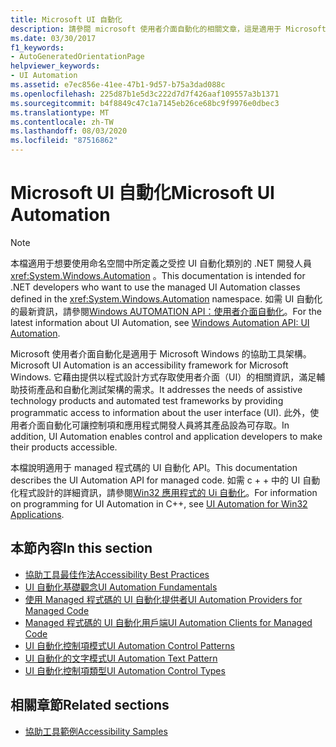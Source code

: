 ```yaml
---
title: Microsoft UI 自動化
description: 請參閱 microsoft 使用者介面自動化的相關文章，這是適用于 Microsoft Windows 的協助工具架構。 本檔說明適用于 managed 程式碼的 UI 自動化 API。
ms.date: 03/30/2017
f1_keywords:
- AutoGeneratedOrientationPage
helpviewer_keywords:
- UI Automation
ms.assetid: e7ec856e-41ee-47b1-9d57-b75a3dad088c
ms.openlocfilehash: 225d87b1e5d3c222d7d7f426aaf109557a3b1371
ms.sourcegitcommit: b4f8849c47c1a7145eb26ce68bc9f9976e0dbec3
ms.translationtype: MT
ms.contentlocale: zh-TW
ms.lasthandoff: 08/03/2020
ms.locfileid: "87516862"
---
```

# <a name="microsoft-ui-automation"></a><span data-ttu-id="f58df-104">Microsoft UI 自動化</span><span class="sxs-lookup"><span data-stu-id="f58df-104">Microsoft UI Automation</span></span>

> [!NOTE]
> <span data-ttu-id="f58df-105">本檔適用于想要使用命名空間中所定義之受控 UI 自動化類別的 .NET 開發人員 <xref:System.Windows.Automation> 。</span><span class="sxs-lookup"><span data-stu-id="f58df-105">This documentation is intended for .NET developers who want to use the managed UI Automation classes defined in the <xref:System.Windows.Automation> namespace.</span></span> <span data-ttu-id="f58df-106">如需 UI 自動化的最新資訊，請參閱[Windows AUTOMATION API：使用者介面自動化](/windows/win32/winauto/entry-uiauto-win32)。</span><span class="sxs-lookup"><span data-stu-id="f58df-106">For the latest information about UI Automation, see [Windows Automation API: UI Automation](/windows/win32/winauto/entry-uiauto-win32).</span></span>

 <span data-ttu-id="f58df-107">Microsoft 使用者介面自動化是適用于 Microsoft Windows 的協助工具架構。</span><span class="sxs-lookup"><span data-stu-id="f58df-107">Microsoft UI Automation is an accessibility framework for Microsoft Windows.</span></span> <span data-ttu-id="f58df-108">它藉由提供以程式設計方式存取使用者介面（UI）的相關資訊，滿足輔助技術產品和自動化測試架構的需求。</span><span class="sxs-lookup"><span data-stu-id="f58df-108">It addresses the needs of assistive technology products and automated test frameworks by providing programmatic access to information about the user interface (UI).</span></span> <span data-ttu-id="f58df-109">此外，使用者介面自動化可讓控制項和應用程式開發人員將其產品設為可存取。</span><span class="sxs-lookup"><span data-stu-id="f58df-109">In addition, UI Automation enables control and application developers to make their products accessible.</span></span>

 <span data-ttu-id="f58df-110">本檔說明適用于 managed 程式碼的 UI 自動化 API。</span><span class="sxs-lookup"><span data-stu-id="f58df-110">This documentation describes the UI Automation API for managed code.</span></span> <span data-ttu-id="f58df-111">如需 c + + 中的 UI 自動化程式設計的詳細資訊，請參閱[Win32 應用程式的 Ui 自動化](/windows/desktop/winauto/windows-automation-api-portal)。</span><span class="sxs-lookup"><span data-stu-id="f58df-111">For information on programming for UI Automation in C++, see [UI Automation for Win32 Applications](/windows/desktop/winauto/windows-automation-api-portal).</span></span>

## <a name="in-this-section"></a><span data-ttu-id="f58df-112">本節內容</span><span class="sxs-lookup"><span data-stu-id="f58df-112">In this section</span></span>

- [<span data-ttu-id="f58df-113">協助工具最佳作法</span><span class="sxs-lookup"><span data-stu-id="f58df-113">Accessibility Best Practices</span></span>](accessibility-best-practices.md)
- [<span data-ttu-id="f58df-114">UI 自動化基礎觀念</span><span class="sxs-lookup"><span data-stu-id="f58df-114">UI Automation Fundamentals</span></span>](ui-automation-fundamentals.md)
- [<span data-ttu-id="f58df-115">使用 Managed 程式碼的 UI 自動化提供者</span><span class="sxs-lookup"><span data-stu-id="f58df-115">UI Automation Providers for Managed Code</span></span>](ui-automation-providers-for-managed-code.md)
- [<span data-ttu-id="f58df-116">Managed 程式碼的 UI 自動化用戶端</span><span class="sxs-lookup"><span data-stu-id="f58df-116">UI Automation Clients for Managed Code</span></span>](ui-automation-clients-for-managed-code.md)
- [<span data-ttu-id="f58df-117">UI 自動化控制項模式</span><span class="sxs-lookup"><span data-stu-id="f58df-117">UI Automation Control Patterns</span></span>](ui-automation-control-patterns.md)
- [<span data-ttu-id="f58df-118">UI 自動化的文字模式</span><span class="sxs-lookup"><span data-stu-id="f58df-118">UI Automation Text Pattern</span></span>](ui-automation-text-pattern.md)
- [<span data-ttu-id="f58df-119">UI 自動化控制項類型</span><span class="sxs-lookup"><span data-stu-id="f58df-119">UI Automation Control Types</span></span>](ui-automation-control-types.md)

## <a name="related-sections"></a><span data-ttu-id="f58df-120">相關章節</span><span class="sxs-lookup"><span data-stu-id="f58df-120">Related sections</span></span>

- [<span data-ttu-id="f58df-121">協助工具範例</span><span class="sxs-lookup"><span data-stu-id="f58df-121">Accessibility Samples</span></span>](https://github.com/Microsoft/WPF-Samples/tree/master/Accessibility)
